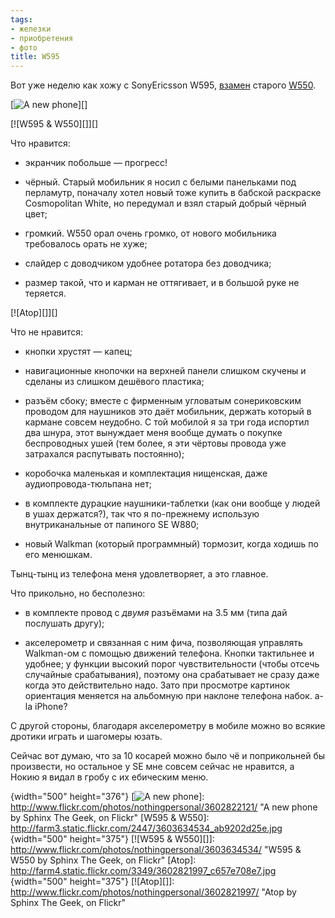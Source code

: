 ```yaml
---
tags:
- железки
- приобретения
- фото
title: W595
---
```


Вот уже неделю как хожу с SonyEricsson W595, [взамен][] старого
[W550][].

[![A new phone][]][]

[![W595 &amp; W550][]][]

Что нравится:

-   экранчик побольше — прогресс!

-   чёрный. Старый мобильник я носил с белыми панельками под перламутр,
    поначалу хотел новый тоже купить в бабской раскраске Cosmopolitan
    White, но передумал и взял старый добрый чёрный цвет;

-   громкий. W550 орал очень громко, от нового мобильника требовалось
    орать не хуже;

-   слайдер с доводчиком удобнее ротатора без доводчика;

-   размер такой, что и карман не оттягивает, и в большой руке не
    теряется.

[![Atop][]][]

Что не нравится:

-   кнопки хрустят — капец;

-   навигационные кнопочки на верхней панели слишком скучены и сделаны
    из слишком дешёвого пластика;

-   разъём сбоку; вместе с фирменным угловатым сонериковским проводом
    для наушников это даёт мобильник, держать который в кармане совсем
    неудобно. С той мобилой я за три года испортил два шнура, этот
    вынуждает меня вообще думать о покупке беспроводных ушей (тем более,
    я эти чёртовы провода уже затрахался распутывать постоянно);

-   коробочка маленькая и комплектация нищенская, даже
    аудиопровода-тюльпана нет;

-   в комплекте дурацкие наушники-таблетки (как они вообще у людей в
    ушах держатся?), так что я по-прежнему использую внутриканальные от
    папиного SE W880;

-   новый Walkman (который программный) тормозит, когда ходишь по его
    менюшкам.

Тынц-тынц из телефона меня удовлетворяет, а это главное.

Что прикольно, но бесполезно:

-   в комплекте провод с *двумя* разъёмами на 3.5 мм (типа дай послушать
    другу);

-   акселерометр и связанная с ним фича, позволяющая управлять
    Walkman-ом с помощью движений телефона. Кнопки тактильнее и удобнее;
    у функции высокий порог чувствительности (чтобы отсечь случайные
    срабатывания), поэтому она срабатывает не сразу даже когда это
    действительно надо. Зато при просмотре картинок ориентация меняется
    на альбомную при наклоне телефона набок. a-la iPhone?

С другой стороны, благодаря акселерометру в мобиле можно во всякие
дротики играть и шагомеры юзать.

Сейчас вот думаю, что за 10 косарей можно было чё и поприкольней бы
произвести, но остальное у SE мне совсем сейчас не нравится, а Нокию я
видал в гробу с их ебическим меню.

  [взамен]: http://dzhus.org/blog/entry/499/
  [W550]: http://dzhus.org/blog/entry/212/
  [A new phone]: http://farm4.static.flickr.com/3374/3602822121_4830c80e9b.jpg
  {width="500" height="376"}
  [![A new phone][]]: http://www.flickr.com/photos/nothingpersonal/3602822121/
    "A new phone by Sphinx The Geek, on Flickr"
  [W595 &amp; W550]: http://farm3.static.flickr.com/2447/3603634534_ab9202d25e.jpg
  {width="500" height="375"}
  [![W595 &amp; W550][]]: http://www.flickr.com/photos/nothingpersonal/3603634534/
    "W595 &amp; W550 by Sphinx The Geek, on Flickr"
  [Atop]: http://farm4.static.flickr.com/3349/3602821997_c657e708e7.jpg
  {width="500" height="375"}
  [![Atop][]]: http://www.flickr.com/photos/nothingpersonal/3602821997/
    "Atop by Sphinx The Geek, on Flickr"
